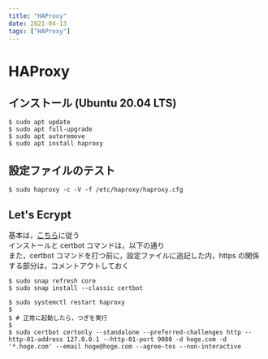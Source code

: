 ```yaml
---
title: "HAProxy"
date: 2021-04-13
tags: ["HAProxy"]
---
```


# HAProxy

## インストール (Ubuntu 20.04 LTS)

```
$ sudo apt update
$ sudo apt full-upgrade
$ sudo apt autoremove
$ sudo apt install haproxy
```

## 設定ファイルのテスト

```
$ sudo haproxy -c -V -f /etc/haproxy/haproxy.cfg
```

## Let's Ecrypt

基本は，[こちら](https://kevinbentlage.nl/blog/lets-encrypt-with-haproxy/)に従う  
インストールと certbot コマンドは，以下の通り  
また，certbot コマンドを打つ前に，設定ファイルに追記した内，https の関係する部分は，コメントアウトしておく

```
$ sudo snap refresh core
$ sudo snap install --classic certbot
```

```
$ sudo systemctl restart haproxy
$
$ # 正常に起動したら，つぎを実行
$
$ sudo certbot certonly --standalone --preferred-challenges http --http-01-address 127.0.0.1 --http-01-port 9080 -d hoge.com -d '*.hoge.com' --email hoge@hoge.com --agree-tos --non-interactive
```
